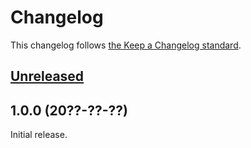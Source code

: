 # Changelog

This changelog follows [the Keep a Changelog standard](https://keepachangelog.com).


## [Unreleased](https://github.com/dezodev/blade-mdi-icons/compare/1.0.0...main)


## 1.0.0 (20??-??-??)

Initial release.

